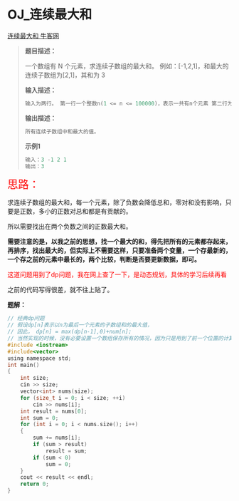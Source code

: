 # OJ_连续最大和

[连续最大和 牛客网](https://www.nowcoder.com/practice/5a304c109a544aef9b583dce23f5f5db?tpId=85&&tqId=29858&rp=1&ru=/activity/oj&qru=/ta/2017test/question-ranking)

>**题目描述：**
>
>一个数组有 N 个元素，求连续子数组的最大和。 例如：[-1,2,1]，和最大的连续子数组为[2,1]，其和为 3
>
>**输入描述：**
>
>```C
>输入为两行。 第一行一个整数n(1 <= n <= 100000)，表示一共有n个元素 第二行为n个数，即每个元素,每个整数都在32位int范围内。以空格分隔。
>```
>
>**输出描述：**
>
>```C
>所有连续子数组中和最大的值。
>```
>
>**示例1**
>
>```C
>输入：3 -1 2 1
>输出：3
>```

<font color = red size = 5>思路：</font>

求连续子数组的最大和，每一个元素，除了负数会降低总和，零对和没有影响，只要是正数，多小的正数对总和都是有贡献的。

所以需要找出在两个负数之间的正数最大和。

**需要注意的是，以我之前的思想，找一个最大的和，得先把所有的元素都存起来，再排序，找出最大的，但实际上不需要这样，只要准备两个变量，一个存最新的，一个存之前的元素中最长的，两个比较，判断是否要更新数据，即可。**

<font color = red>这道问题用到了dp问题，我在网上查了一下，是动态规划，具体的学习后续再看</font>

之前的代码写得很差，就不往上贴了。

**题解：**

~~~C
// 经典dp问题
// 假设dp[n]表示以n为最后一个元素的子数组和的最大值，
// 因此， dp[n] = max(dp[n-1],0)+num[n];
// 当然实现的时候，没有必要设置一个数组保存所有的情况，因为只是用到了前一个位置的计算结果。
#include <iostream>
#include<vector>
using namespace std;
int main()
{
	int size;
	cin >> size;
	vector<int> nums(size);
	for (size_t i = 0; i < size; ++i)
		cin >> nums[i];
	int result = nums[0];
	int sum = 0;
	for (int i = 0; i < nums.size(); i++)
	{
		sum += nums[i];
		if (sum > result)
			result = sum;
		if (sum < 0)
			sum = 0;
	}
	cout << result << endl;
	return 0;
}
~~~

